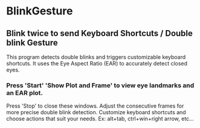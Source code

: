 # BlinkGesture
## Blink twice to send Keyboard Shortcuts / Double blink Gesture

This program detects double blinks and triggers customizable keyboard shortcuts. 
It uses the Eye Aspect Ratio (EAR) to accurately detect closed eyes. 

### Press 'Start' 'Show Plot and Frame' to view eye landmarks and an EAR plot. 
Press 'Stop' to close these windows.
Adjust the consecutive frames for more precise double blink detection.
Customize keyboard shortcuts and choose actions that suit your needs. Ex: alt+tab, ctrl+win+right arrow, etc...
